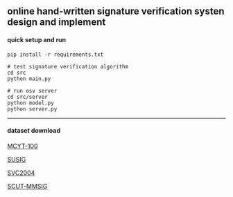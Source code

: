 ## online hand-written signature verification systen design and implement

#### quick setup and run

```shell
pip install -r requirements.txt

# test signature verification algorithm
cd src
python main.py

# run osv server
cd src/server
python model.py
python server.py
```

---

#### dataset download

[MCYT-100](http://atvs.ii.uam.es/atvs/mcyt100s.html)

[SUSIG](https://biometrics.sabanciuniv.edu/susig.html)

[SVC2004](https://www.cse.ust.hk/svc2004/download.html)

[SCUT-MMSIG](https://github.com/BIP-Lab/SCUT-MMSIG-database)
